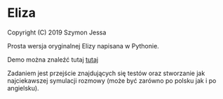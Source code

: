 # Eliza

Copyright (C) 2019 Szymon Jessa

Prosta wersja oryginalnej Elizy napisana w Pythonie.

Demo można znaleźć tutaj [tutaj](https://www.masswerk.at/elizabot/)

Zadaniem jest przejście znajdujących się testów oraz stworzanie jak najciekawszej symulacji rozmowy (może być zarówno po polsku jak i po angielsku).

